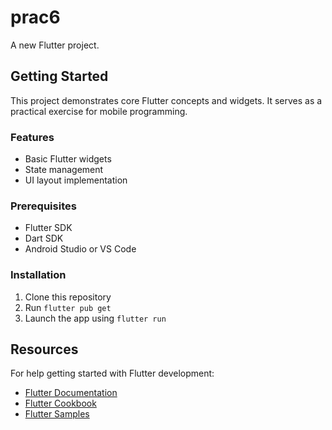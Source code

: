 # prac6

A new Flutter project.
## Getting Started

This project demonstrates core Flutter concepts and widgets. It serves as a practical exercise for mobile programming.

### Features
- Basic Flutter widgets
- State management
- UI layout implementation

### Prerequisites
- Flutter SDK
- Dart SDK
- Android Studio or VS Code

### Installation
1. Clone this repository
2. Run `flutter pub get`
3. Launch the app using `flutter run`

## Resources

For help getting started with Flutter development:
- [Flutter Documentation](https://docs.flutter.dev/)
- [Flutter Cookbook](https://docs.flutter.dev/cookbook)
- [Flutter Samples](https://flutter.github.io/samples/#/)